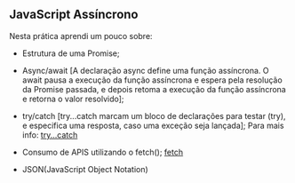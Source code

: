 ## JavaScript Assíncrono

Nesta prática aprendi um pouco sobre:

- Estrutura de uma Promise;

- Async/await [A declaração async define uma função assíncrona. O await pausa a execução da função assíncrona e espera pela resolução da Promise passada, e depois retoma a execução da função assíncrona e retorna o valor resolvido];

- try/catch [try...catch marcam um bloco de declarações para testar (try),  e especifica uma resposta, caso uma exceção seja lançada];
Para mais info: [try...catch](https://developer.mozilla.org/pt-BR/docs/Web/JavaScript/Reference/Statements/try...catch)

- Consumo de APIS utilizando o fetch(); [fetch](https://developer.mozilla.org/pt-BR/docs/Web/API/Fetch_API/Using_Fetch)

- JSON(JavaScript Object Notation)

